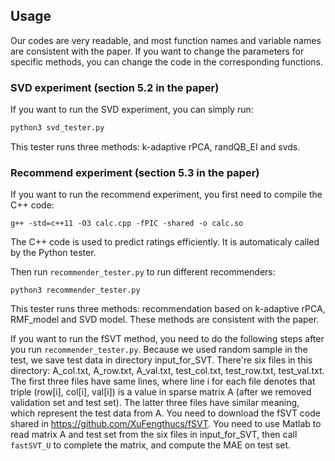 ## Usage

Our codes are very readable, and most function names and variable names are consistent with the paper. If you want to change the parameters for specific methods, you can change the code in the corresponding functions.

### SVD experiment (section 5.2 in the paper)

If you want to run the SVD experiment, you can simply run:

```python
python3 svd_tester.py
```

This tester runs three methods: k-adaptive rPCA, randQB_EI and svds.

### Recommend experiment (section 5.3 in the paper)

If you want to run the recommend experiment, you first need to compile the C++ code:

```
g++ -std=c++11 -O3 calc.cpp -fPIC -shared -o calc.so
```

The C++ code is used to predict ratings efficiently. It is automaticaly called by the Python tester.

Then run `recommender_tester.py` to run different recommenders:

```
python3 recommender_tester.py
```

This tester runs three methods: recommendation based on k-adaptive rPCA, RMF_model and SVD model. These methods are consistent with the paper.

If you want to run the fSVT method, you need to do the following steps after you run `recommender_tester.py`. Because we used random sample in the test, we save test data in directory input_for_SVT. There're six files in this directory: A_col.txt, A_row.txt, A_val.txt, test_col.txt, test_row.txt, test_val.txt. The first three files have same lines, where line i for each file denotes that triple (row[i], col[i], val[i]) is a value in sparse matrix A (after we removed validation set and test set). The latter three files have similar meaning, which represent the test data from A. You need to download the fSVT code shared in https://github.com/XuFengthucs/fSVT. You need to use Matlab to read matrix A and test set from the six files in input_for_SVT, then call `fastSVT_U` to complete the matrix, and compute the MAE on test set.